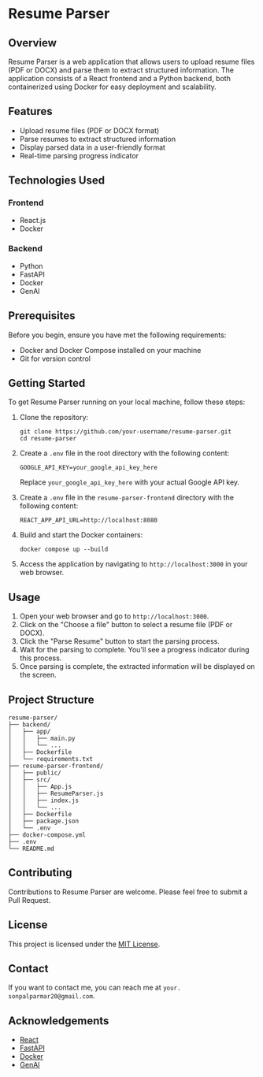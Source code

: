 # Resume Parser

## Overview

Resume Parser is a web application that allows users to upload resume files (PDF or DOCX) and parse them to extract structured information. The application consists of a React frontend and a Python backend, both containerized using Docker for easy deployment and scalability.

## Features

- Upload resume files (PDF or DOCX format)
- Parse resumes to extract structured information
- Display parsed data in a user-friendly format
- Real-time parsing progress indicator

## Technologies Used

### Frontend
- React.js
- Docker

### Backend
- Python
- FastAPI
- Docker
- GenAI

## Prerequisites

Before you begin, ensure you have met the following requirements:

- Docker and Docker Compose installed on your machine
- Git for version control

## Getting Started

To get Resume Parser running on your local machine, follow these steps:

1. Clone the repository:
   ```
   git clone https://github.com/your-username/resume-parser.git
   cd resume-parser
   ```

2. Create a `.env` file in the root directory with the following content:
   ```
   GOOGLE_API_KEY=your_google_api_key_here
   ```
   Replace `your_google_api_key_here` with your actual Google API key.

3. Create a `.env` file in the `resume-parser-frontend` directory with the following content:
   ```
   REACT_APP_API_URL=http://localhost:8080
   ```

4. Build and start the Docker containers:
   ```
   docker compose up --build
   ```

5. Access the application by navigating to `http://localhost:3000` in your web browser.

## Usage

1. Open your web browser and go to `http://localhost:3000`.
2. Click on the "Choose a file" button to select a resume file (PDF or DOCX).
3. Click the "Parse Resume" button to start the parsing process.
4. Wait for the parsing to complete. You'll see a progress indicator during this process.
5. Once parsing is complete, the extracted information will be displayed on the screen.

## Project Structure

```
resume-parser/
├── backend/
│   ├── app/
│   │   ├── main.py
│   │   └── ...
│   ├── Dockerfile
│   └── requirements.txt
├── resume-parser-frontend/
│   ├── public/
│   ├── src/
│   │   ├── App.js
│   │   ├── ResumeParser.js
│   │   ├── index.js
│   │   └── ...
│   ├── Dockerfile
│   ├── package.json
│   └── .env
├── docker-compose.yml
├── .env
└── README.md
```

## Contributing

Contributions to Resume Parser are welcome. Please feel free to submit a Pull Request.

## License

This project is licensed under the [MIT License](https://opensource.org/licenses/MIT).

## Contact

If you want to contact me, you can reach me at `your. sonpalparmar20@gmail.com`.

## Acknowledgements

- [React](https://reactjs.org/)
- [FastAPI](https://fastapi.tiangolo.com/)
- [Docker](https://www.docker.com/)
- [GenAI](https://python.langchain.com/api_reference/google_genai/)
